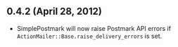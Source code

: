 ## 0.4.2 (April 28, 2012)

* SimplePostmark will now raise Postmark API errors if `ActionMailer::Base.raise_delivery_errors` is set.
